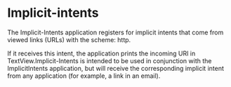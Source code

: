 # Implicit-intents
The Implicit-Intents application registers for implicit intents that come from viewed links (URLs) with the scheme: http.

If it receives this intent, the application prints the incoming URI in TextView.Implicit-Intents is intended to be used in conjunction with the ImplicitIntents application, but will receive the corresponding implicit intent from any application (for example, a link in an email).
